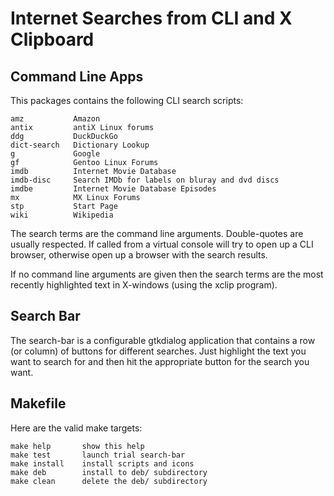 Internet Searches from CLI and X Clipboard
================================

Command Line Apps
-----------------
This packages contains the following CLI search scripts:

    amz           Amazon
    antix         antiX Linux forums
    ddg           DuckDuckGo
    dict-search   Dictionary Lookup
    g             Google
    gf            Gentoo Linux Forums
    imdb          Internet Movie Database
    imdb-disc     Search IMDb for labels on bluray and dvd discs
    imdbe         Internet Movie Database Episodes
    mx            MX Linux Forums
    stp           Start Page
    wiki          Wikipedia

The search terms are the command line arguments.  Double-quotes
are usually respected.  If called from a virtual console will
try to open up a CLI browser, otherwise open up a browser with
the search results.

If no command line arguments are given then the search terms
are the most recently highlighted text in X-windows (using the
xclip program).

Search Bar
----------
The search-bar is a configurable gtkdialog application that
contains a row (or column) of buttons for different searches.
Just highlight the text you want to search for and then hit
the appropriate button for the search you want.


Makefile
--------
Here are the valid make targets:

    make help       show this help
    make test       launch trial search-bar
    make install    install scripts and icons
    make deb        install to deb/ subdirectory
    make clean      delete the deb/ subdirectory

